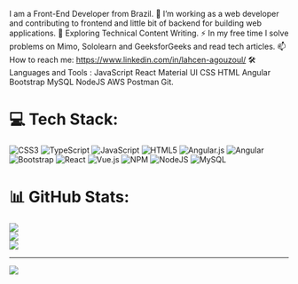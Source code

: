  I am a Front-End Developer from Brazil.
🔭 I’m working as a web developer and contributing to frontend and little bit of backend for building web applications.
🌱 Exploring Technical Content Writing.
⚡ In my free time I solve problems on Mimo, Sololearn and GeeksforGeeks and read tech articles.
📫 How to reach me:   https://www.linkedin.com/in/lahcen-agouzoul/
🛠  Languages and Tools :
JavaScript  React  Material UI  CSS  HTML  Angular Bootstrap  MySQL  NodeJS  AWS  Postman  Git.

# 💻 Tech Stack:
![CSS3](https://img.shields.io/badge/css3-%231572B6.svg?style=for-the-badge&logo=css3&logoColor=white) ![TypeScript](https://img.shields.io/badge/typescript-%23007ACC.svg?style=for-the-badge&logo=typescript&logoColor=white) ![JavaScript](https://img.shields.io/badge/javascript-%23323330.svg?style=for-the-badge&logo=javascript&logoColor=%23F7DF1E) ![HTML5](https://img.shields.io/badge/html5-%23E34F26.svg?style=for-the-badge&logo=html5&logoColor=white) ![Angular.js](https://img.shields.io/badge/angular.js-%23E23237.svg?style=for-the-badge&logo=angularjs&logoColor=white) ![Angular](https://img.shields.io/badge/angular-%23DD0031.svg?style=for-the-badge&logo=angular&logoColor=white) ![Bootstrap](https://img.shields.io/badge/bootstrap-%23563D7C.svg?style=for-the-badge&logo=bootstrap&logoColor=white) ![React](https://img.shields.io/badge/react-%2320232a.svg?style=for-the-badge&logo=react&logoColor=%2361DAFB) ![Vue.js](https://img.shields.io/badge/vuejs-%2335495e.svg?style=for-the-badge&logo=vuedotjs&logoColor=%234FC08D) ![NPM](https://img.shields.io/badge/NPM-%23000000.svg?style=for-the-badge&logo=npm&logoColor=white) ![NodeJS](https://img.shields.io/badge/node.js-6DA55F?style=for-the-badge&logo=node.js&logoColor=white) ![MySQL](https://img.shields.io/badge/mysql-%2300f.svg?style=for-the-badge&logo=mysql&logoColor=white)
# 📊 GitHub Stats:
![](https://github-readme-stats.vercel.app/api?username=lahcen-88&theme=dark&hide_border=false&include_all_commits=false&count_private=false)<br/>
![](https://github-readme-streak-stats.herokuapp.com/?user=lahcen-88&theme=dark&hide_border=false)<br/>
![](https://github-readme-stats.vercel.app/api/top-langs/?username=lahcen-88&theme=dark&hide_border=false&include_all_commits=false&count_private=false&layout=compact)

---
[![](https://visitcount.itsvg.in/api?id=lahcen-88&icon=0&color=0)](https://visitcount.itsvg.in)

<!-- Proudly created with GPRM ( https://gprm.itsvg.in ) -->
